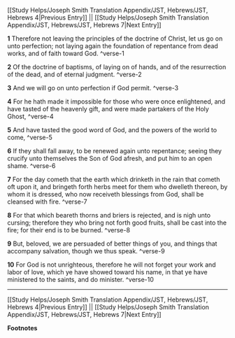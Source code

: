 [[Study Helps/Joseph Smith Translation Appendix/JST, Hebrews/JST, Hebrews 4|Previous Entry]]  ||  [[Study Helps/Joseph Smith Translation Appendix/JST, Hebrews/JST, Hebrews 7|Next Entry]]

**1**  Therefore not leaving the principles of the doctrine of Christ, let us go on unto perfection; not laying again the foundation of repentance from dead works, and of faith toward God. ^verse-1

**2**  Of the doctrine of baptisms, of laying on of hands, and of the resurrection of the dead, and of eternal judgment. ^verse-2

**3**  And we will go on unto perfection if God permit. ^verse-3

**4**  For he hath made it impossible for those who were once enlightened, and have tasted of the heavenly gift, and were made partakers of the Holy Ghost, ^verse-4

**5**  And have tasted the good word of God, and the powers of the world to come, ^verse-5

**6**  If they shall fall away, to be renewed again unto repentance; seeing they crucify unto themselves the Son of God afresh, and put him to an open shame. ^verse-6

**7**  For the day cometh that the earth which drinketh in the rain that cometh oft upon it, and bringeth forth herbs meet for them who dwelleth thereon, by whom it is dressed, who now receiveth blessings from God, shall be cleansed with fire. ^verse-7

**8**  For that which beareth thorns and briers is rejected, and is nigh unto cursing; therefore they who bring not forth good fruits, shall be cast into the fire; for their end is to be burned. ^verse-8

**9**  But, beloved, we are persuaded of better things of you, and things that accompany salvation, though we thus speak. ^verse-9

**10**  For God is not unrighteous, therefore he will not forget your work and labor of love, which ye have showed toward his name, in that ye have ministered to the saints, and do minister. ^verse-10


---
[[Study Helps/Joseph Smith Translation Appendix/JST, Hebrews/JST, Hebrews 4|Previous Entry]]  ||  [[Study Helps/Joseph Smith Translation Appendix/JST, Hebrews/JST, Hebrews 7|Next Entry]]


**Footnotes**
